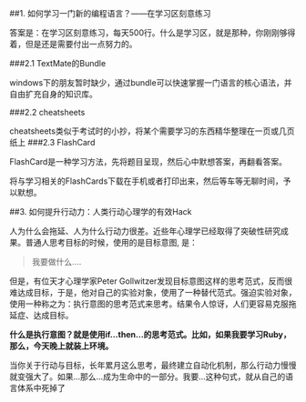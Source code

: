 ##1. 如何学习一门新的编程语言？——在学习区刻意练习

答案是：在学习区刻意练习，每天500行。什么是学习区，就是那种，你刚刚够得着，但是还是需要付出一点努力的。


###2.1 TextMate的Bundle

windows下的朋友暂时缺少，通过bundle可以快速掌握一门语言的核心语法，并自由扩充自身的知识库。

###2.2 cheatsheets

cheatsheets类似于考试时的小抄，将某个需要学习的东西精华整理在一页或几页纸上
###2.3 FlashCard

FlashCard是一种学习方法，先将题目呈现，然后心中默想答案，再翻看答案。

将与学习相关的FlashCards下载在手机或者打印出来，然后等车等无聊时间，予以默想。

##3. 如何提升行动力：人类行动心理学的有效Hack

人为什么会拖延、人为什么行动力很差。近些年心理学已经取得了突破性研究成果。普通人思考目标的时候，使用的是目标意图, 是：

>我要做什么….

但是，有位天才心理学家Peter Gollwitzer发现目标意图这样的思考范式，反而很难达成目标，于是，他对自己的实验对象，使用了一种替代范式。强迫实验对象，使用一种称之为：执行意图的思考范式来思考。结果令人惊讶，人们更容易克服拖延症、达成目标。

**什么是执行意图？就是使用if…then…的思考范式。比如，如果我要学习Ruby，那么，今天晚上就装上环境。**

当你关于行动与目标，长年累月这么思考，最终建立自动化机制，那么行动力慢慢就变强大了。如果…那么…成为生命中的一部分。我要…这种句式，就从自己的语言体系中死掉了


